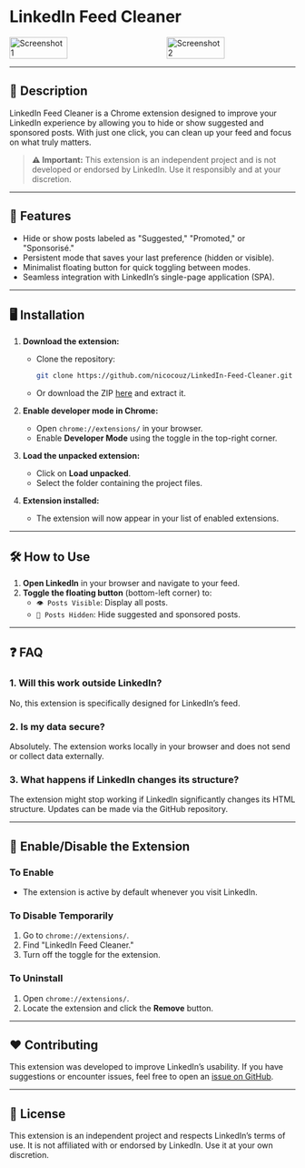 # LinkedIn Feed Cleaner

<div style="display: flex; justify-content: space-between; align-items: center; gap: 10px;">
  <img src="https://github.com/user-attachments/assets/598ccaad-d69b-4bd3-8466-6d7803ced46d" alt="Screenshot 1" width="45%">
  <img src="https://github.com/user-attachments/assets/70e8054a-9b2d-44b9-8e8b-8ff121c262df" alt="Screenshot 2" width="45%">
</div>

---

## 🌟 **Description**

LinkedIn Feed Cleaner is a Chrome extension designed to improve your LinkedIn experience by allowing you to hide or show suggested and sponsored posts. With just one click, you can clean up your feed and focus on what truly matters.

> **⚠️ Important:** This extension is an independent project and is not developed or endorsed by LinkedIn. Use it responsibly and at your discretion.

---

## 🚀 **Features**

- Hide or show posts labeled as "Suggested," "Promoted," or "Sponsorisé."
- Persistent mode that saves your last preference (hidden or visible).
- Minimalist floating button for quick toggling between modes.
- Seamless integration with LinkedIn’s single-page application (SPA).

---

## 🖥️ **Installation**

1. **Download the extension:**
   - Clone the repository:
     ```bash
     git clone https://github.com/nicocouz/LinkedIn-Feed-Cleaner.git
     ```
   - Or download the ZIP [here](https://github.com/nicocouz/LinkedIn-Feed-Cleaner/archive/refs/heads/main.zip) and extract it.

2. **Enable developer mode in Chrome:**
   - Open `chrome://extensions/` in your browser.
   - Enable **Developer Mode** using the toggle in the top-right corner.

3. **Load the unpacked extension:**
   - Click on **Load unpacked**.
   - Select the folder containing the project files.

4. **Extension installed:**
   - The extension will now appear in your list of enabled extensions.

---

## 🛠️ **How to Use**

1. **Open LinkedIn** in your browser and navigate to your feed.
2. **Toggle the floating button** (bottom-left corner) to:
   - `👁️ Posts Visible`: Display all posts.
   - `🙈 Posts Hidden`: Hide suggested and sponsored posts.

---

## ❓ **FAQ**

### **1. Will this work outside LinkedIn?**
No, this extension is specifically designed for LinkedIn’s feed.

### **2. Is my data secure?**
Absolutely. The extension works locally in your browser and does not send or collect data externally.

### **3. What happens if LinkedIn changes its structure?**
The extension might stop working if LinkedIn significantly changes its HTML structure. Updates can be made via the GitHub repository.

---

## 📖 **Enable/Disable the Extension**

### **To Enable**
- The extension is active by default whenever you visit LinkedIn.

### **To Disable Temporarily**
1. Go to `chrome://extensions/`.
2. Find "LinkedIn Feed Cleaner."
3. Turn off the toggle for the extension.

### **To Uninstall**
1. Open `chrome://extensions/`.
2. Locate the extension and click the **Remove** button.

---

## ❤️ **Contributing**

This extension was developed to improve LinkedIn’s usability. If you have suggestions or encounter issues, feel free to open an [issue on GitHub](https://github.com/nicocouz/LinkedIn-Feed-Cleaner/issues).

---

## 📝 **License**

This extension is an independent project and respects LinkedIn’s terms of use. It is not affiliated with or endorsed by LinkedIn. Use it at your own discretion.
